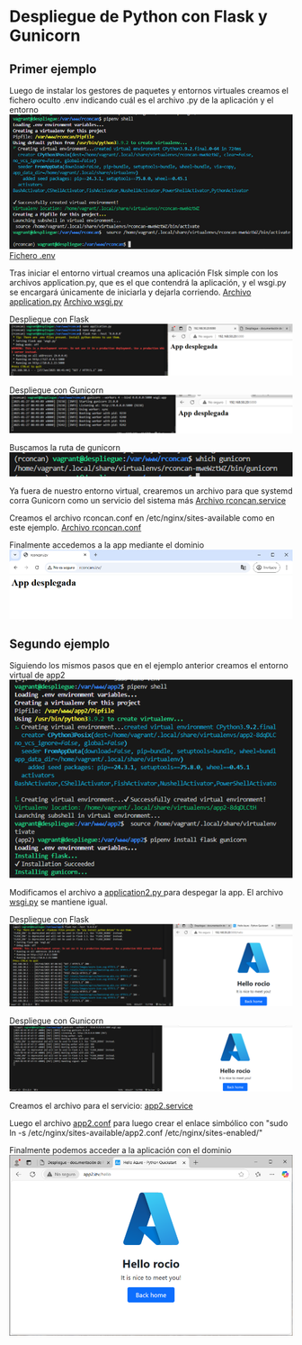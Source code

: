 # Despliegue de Python con Flask y Gunicorn
## Primer ejemplo
Luego de instalar los gestores de paquetes y entornos virtuales creamos el fichero oculto .env indicando cuál es el archivo .py de la aplicación y el entorno
<img src="conf-despliegue/img/entornoVirtual.png">
<a href="conf-despliegue/.env">Fichero .env</a>

Tras iniciar el entorno virtual creamos una aplicación Flsk simple con los archivos application.py, que es el que contendrá la aplicación, y el wsgi.py se encargará únicamente de iniciarla y dejarla corriendo.
<a href="conf-despliegue/application.py">Archivo application.py</a>
<a href="conf-despliegue/wsgi.py">Archivo wsgi.py</a>

Despliegue con Flask
<img src="conf-despliegue/img/appFlask.png">

Despliegue con Gunicorn
<img src="conf-despliegue/img/appGunicorn.png">


Buscamos la ruta de gunicorn
<img src="conf-despliegue/img/pathGunicorn.png">

Ya fuera de nuestro entorno virtual, crearemos un archivo para que systemd corra Gunicorn como un servicio del sistema más
<a href="conf-despliegue/rconcan.service">Archivo rconcan.service</a>

Creamos el archivo rconcan.conf en /etc/nginx/sites-available como en este ejemplo.
<a href="conf-despliegue/rconcan.conf">Archivo rconcan.conf</a>

Finalmente accedemos a la app mediante el dominio
<img src="conf-despliegue/img/rconcan-izv.png">


## Segundo ejemplo
Siguiendo los mismos pasos que en el ejemplo anterior creamos el entorno virtual de app2
<img src="conf-despliegue/img/entornoVirtual2.png">

Modificamos el archivo a <a href="conf-despliegue/application2.py">application2.py </a> para despegar la app. El archivo <a href="conf-despliegue/wsgi.py">wsgi.py</a> se mantiene igual.

Despliegue con Flask
<img src="conf-despliegue/img/flask2.png">

Despliegue con Gunicorn
<img src="conf-despliegue/img/gunicorn2.png">

Creamos el archivo para el servicio: <a href="conf-despliegue/app2.service">app2.service</a>

Luego el archivo <a href="conf-despliegue/app2.conf">app2.conf</a> para luego crear el enlace simbólico con "sudo ln -s /etc/nginx/sites-available/app2.conf /etc/nginx/sites-enabled/"

Finalmente podemos acceder a la aplicación con el dominio
<img src="conf-despliegue/img/app2-izv.png">
